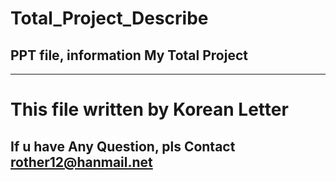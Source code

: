 # Total_Project_Describe
## PPT file, information My Total Project
---
# This file written by Korean Letter
## If u have Any Question, pls Contact rother12@hanmail.net
